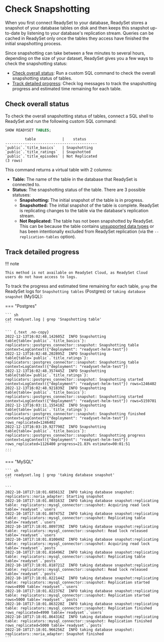 # Check Snapshotting

When you first connect ReadySet to your database, ReadySet stores a snapshot of your database tables on disk and then keeps this snapshot up-to-date by listening to your database's replication stream. Queries can be cached in ReadySet only once the tables they access have finished the initial snapshotting process.

Since snapshotting can take between a few minutes to several hours, depending on the size of your dataset, ReadySet gives you a few ways to check the snapshotting status:

- [Check overall status](#use-a-sql-command): Run a custom SQL command to check the overall snapshotting status of tables.
- [Track detailed progress](#check-log-messages): Check log messages to track the snapshotting progress and estimated time remaining for each table. 

## Check overall status

To check the overall snapshotting status of tables, connect a SQL shell to ReadySet and run the following custom SQL command:

``` sql
SHOW READYSET TABLES;
```

``` {.text .no-copy}
         table            |    status
------------------------------------------
`public`.`title_basics`   | Snapshotting
`public`.`title_ratings`  | Snapshotted
`public`.`title_episodes` | Not Replicated
(3 rows)
```

This command returns a virtual table with 2 columns:

- **Table:** The name of the table in the database that ReadySet is connected to.
- **Status:** The snapshotting status of the table. There are 3 possible statuses:
    - **Snapshotting:** The initial snapshot of the table is in progress.
    - **Snapshotted:** The initial snapshot of the table is complete. ReadySet is replicating changes to the table via the database's replication stream.
    - **Not Replicated:** The table has not been snapshotted by ReadySet. This can be because the table contains [unsupported data types](../reference/sql-support.md#data-types) or has been intentionally excluded from ReadySet replication (via the `--replication-tables` option).

## Track detailed progress

!!! note

    This method is not available on ReadySet Cloud, as ReadySet Cloud users do not have access to logs.

To track the progress and estimated time remaining for each table, `grep` the ReadySet logs for `Snapshotting tables` (Postgres) or `taking database snapshot` (MySQL):

=== "Postgres"

    ``` sh
    cat readyset.log | grep 'Snapshotting table'
    ```

    ``` {.text .no-copy}
    2022-12-13T16:02:48.142605Z  INFO Snapshotting table{table=`public`.`title_basics`}: replicators::postgres_connector::snapshot: Snapshotting table context=LogContext({"deployment": "readyset-helm-test"})
    2022-12-13T16:02:48.202895Z  INFO Snapshotting table{table=`public`.`title_ratings`}: replicators::postgres_connector::snapshot: Snapshotting table context=LogContext({"deployment": "readyset-helm-test"})
    2022-12-13T16:02:48.357445Z  INFO Snapshotting table{table=`public`.`title_ratings`}: replicators::postgres_connector::snapshot: Snapshotting started context=LogContext({"deployment": "readyset-helm-test"}) rows=1246402
    2022-12-13T16:02:48.921839Z  INFO Snapshotting table{table=`public`.`title_basics`}: replicators::postgres_connector::snapshot: Snapshotting started context=LogContext({"deployment": "readyset-helm-test"}) rows=5159701
    2022-12-13T16:03:11.155418Z  INFO Snapshotting table{table=`public`.`title_ratings`}: replicators::postgres_connector::snapshot: Snapshotting finished context=LogContext({"deployment": "readyset-helm-test"}) rows_replicated=1246402
    2022-12-13T16:03:19.927790Z  INFO Snapshotting table{table=`public`.`title_basics`}: replicators::postgres_connector::snapshot: Snapshotting progress context=LogContext({"deployment": "readyset-helm-test"}) rows_replicated=1126400 progress=21.83% estimate=00:01:51
    ...
    ```

=== "MySQL"

    ``` sh
    cat readyset.log | grep 'taking database snapshot'
    ```

    ```
    2022-10-18T17:18:01.685613Z  INFO taking database snapshot: replicators::noria_adapter: Starting snapshot
    2022-10-18T17:18:01.803163Z  INFO taking database snapshot:replicating table: replicators::mysql_connector::snapshot: Acquiring read lock table=`readyset`.`users`
    2022-10-18T17:18:01.807475Z  INFO taking database snapshot:replicating table: replicators::mysql_connector::snapshot: Replicating table table=`readyset`.`users`
    2022-10-18T17:18:01.809739Z  INFO taking database snapshot:replicating table: replicators::mysql_connector::snapshot: Read lock released table=`readyset`.`users`
    2022-10-18T17:18:01.810049Z  INFO taking database snapshot:replicating table: replicators::mysql_connector::snapshot: Acquiring read lock table=`readyset`.`posts`
    2022-10-18T17:18:01.816496Z  INFO taking database snapshot:replicating table: replicators::mysql_connector::snapshot: Replicating table table=`readyset`.`posts`
    2022-10-18T17:18:01.818721Z  INFO taking database snapshot:replicating table: replicators::mysql_connector::snapshot: Read lock released table=`readyset`.`posts`
    2022-10-18T17:18:01.822144Z  INFO taking database snapshot:replicating table: replicators::mysql_connector::snapshot: Replication started rows=4990 table=`readyset`.`users`
    2022-10-18T17:18:01.822376Z  INFO taking database snapshot:replicating table: replicators::mysql_connector::snapshot: Replication started rows=5000 table=`readyset`.`posts`
    2022-10-18T17:18:01.863220Z  INFO taking database snapshot:replicating table: replicators::mysql_connector::snapshot: Replication finished rows_replicated=4990 table=`readyset`.`users`
    2022-10-18T17:18:01.864316Z  INFO taking database snapshot:replicating table: replicators::mysql_connector::snapshot: Replication finished rows_replicated=5000 table=`readyset`.`posts`
    2022-10-18T17:18:01.966256Z  INFO taking database snapshot: replicators::noria_adapter: Snapshot finished
    ```
